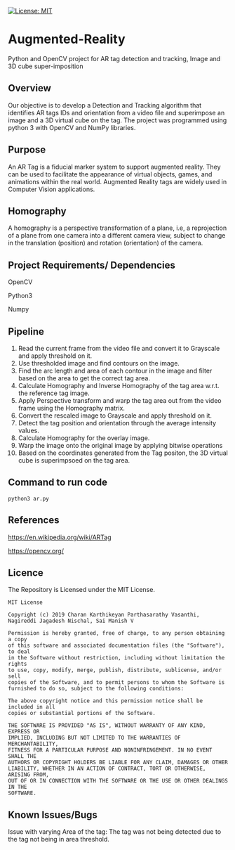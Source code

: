 [![License: MIT](https://img.shields.io/badge/License-MIT-yellow.svg)](https://opensource.org/licenses/MIT)

# Augmented-Reality
Python and OpenCV project for AR tag detection and tracking, Image and 3D cube super-imposition

## Overview
Our objective is to develop a Detection and Tracking algorithm that identifies AR tags IDs and orientation from a video file and superimpose an image and a 3D virtual cube on the tag. The project was programmed using python 3 with OpenCV and NumPy libraries.

## Purpose

An AR Tag is a fiducial marker system to support augmented reality. They can be used to facilitate the appearance of virtual objects, games, and animations within the real world. Augmented Reality tags are widely used in Computer Vision applications.

## Homography

A homography is a perspective transformation of a plane, i.e, a reprojection of a plane from one camera into a different camera view, subject to change in the translation (position) and rotation (orientation) of the camera.

## Project Requirements/ Dependencies

OpenCV

Python3

Numpy

## Pipeline

1) Read the current frame from the video file and convert it to Grayscale and apply threshold on it.
2) Use thresholded image and find contours on the image.
3) Find the arc length and area of each contour in the image and filter based on the area to get the correct tag area.
4) Calculate Homography and Inverse Homography of the tag area w.r.t. the reference tag image.
5) Apply Perspective transform and warp the tag area out from the video frame using the Homography matrix.
6) Convert the rescaled image to Grayscale and apply threshold on it.
7) Detect the tag position and orientation through the average intensity values.
8) Calculate Homography for the overlay image.
9) Warp the image onto the original image by applying bitwise operations
10) Based on the coordinates generated from the Tag positon, the 3D virtual cube is superimpsoed on the tag area.


## Command to run code
```
python3 ar.py
```
## References

https://en.wikipedia.org/wiki/ARTag

https://opencv.org/


## Licence
The Repository is Licensed under the MIT License.
```
MIT License

Copyright (c) 2019 Charan Karthikeyan Parthasarathy Vasanthi, Nagireddi Jagadesh Nischal, Sai Manish V

Permission is hereby granted, free of charge, to any person obtaining a copy
of this software and associated documentation files (the "Software"), to deal
in the Software without restriction, including without limitation the rights
to use, copy, modify, merge, publish, distribute, sublicense, and/or sell
copies of the Software, and to permit persons to whom the Software is
furnished to do so, subject to the following conditions:

The above copyright notice and this permission notice shall be included in all
copies or substantial portions of the Software.

THE SOFTWARE IS PROVIDED "AS IS", WITHOUT WARRANTY OF ANY KIND, EXPRESS OR
IMPLIED, INCLUDING BUT NOT LIMITED TO THE WARRANTIES OF MERCHANTABILITY,
FITNESS FOR A PARTICULAR PURPOSE AND NONINFRINGEMENT. IN NO EVENT SHALL THE
AUTHORS OR COPYRIGHT HOLDERS BE LIABLE FOR ANY CLAIM, DAMAGES OR OTHER
LIABILITY, WHETHER IN AN ACTION OF CONTRACT, TORT OR OTHERWISE, ARISING FROM,
OUT OF OR IN CONNECTION WITH THE SOFTWARE OR THE USE OR OTHER DEALINGS IN THE
SOFTWARE.
```

## Known Issues/Bugs

Issue with varying Area of the tag: The tag was not being detected due to the tag not being in area threshold.
